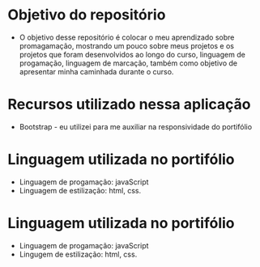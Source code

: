 
# Objetivo do repositório
   * O objetivo desse repositório é colocar o meu aprendizado sobre promagamação, mostrando um pouco sobre meus projetos e os projetos que foram desenvolvidos ao longo do curso, linguagem de progamação, linguagem de marcação, também como objetivo de apresentar minha caminhada durante o curso. 

# Recursos utilizado nessa aplicação
  * Bootstrap - eu utilizei para me auxiliar na responsividade do portifólio


# Linguagem utilizada no portifólio
  * Linguagem de progamação: javaScript
  * Linguagem de estilização: html, css.

# Linguagem utilizada no portifólio
  * Linguagem de progamação: javaScript
  * Lingugem de estilização: html, css.
